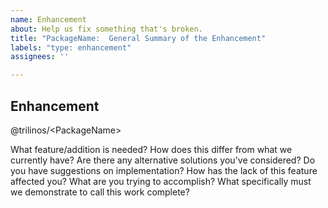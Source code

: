 ```yaml
---
name: Enhancement
about: Help us fix something that's broken.
title: "PackageName:  General Summary of the Enhancement"
labels: "type: enhancement"
assignees: ''

---
```


## Enhancement
@trilinos/\<PackageName\>

What feature/addition is needed?  How does this differ from what we currently
have?  Are there any alternative solutions you've considered?  Do you have
suggestions on implementation?  How has the lack of this feature affected you? 
What are you trying to accomplish?  What specifically must we demonstrate to
call this work complete?
